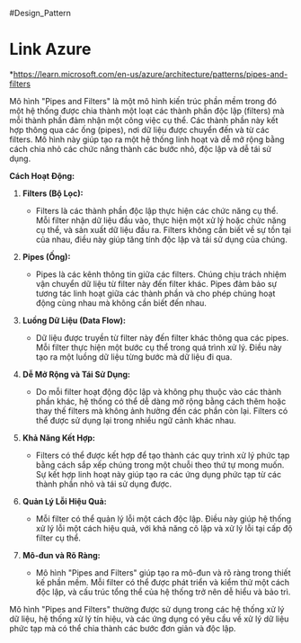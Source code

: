 #Design_Pattern 

# Link Azure
*https://learn.microsoft.com/en-us/azure/architecture/patterns/pipes-and-filters

Mô hình "Pipes and Filters" là một mô hình kiến trúc phần mềm trong đó một hệ thống được chia thành một loạt các thành phần độc lập (filters) mà mỗi thành phần đảm nhận một công việc cụ thể. Các thành phần này kết hợp thông qua các ống (pipes), nơi dữ liệu được chuyển đến và từ các filters. Mô hình này giúp tạo ra một hệ thống linh hoạt và dễ mở rộng bằng cách chia nhỏ các chức năng thành các bước nhỏ, độc lập và dễ tái sử dụng.

**Cách Hoạt Động:**

1. **Filters (Bộ Lọc):**
    
    - Filters là các thành phần độc lập thực hiện các chức năng cụ thể. Mỗi filter nhận dữ liệu đầu vào, thực hiện một xử lý hoặc chức năng cụ thể, và sản xuất dữ liệu đầu ra. Filters không cần biết về sự tồn tại của nhau, điều này giúp tăng tính độc lập và tái sử dụng của chúng.
2. **Pipes (Ống):**
    
    - Pipes là các kênh thông tin giữa các filters. Chúng chịu trách nhiệm vận chuyển dữ liệu từ filter này đến filter khác. Pipes đảm bảo sự tương tác linh hoạt giữa các thành phần và cho phép chúng hoạt động cùng nhau mà không cần biết đến nhau.
3. **Luồng Dữ Liệu (Data Flow):**
    
    - Dữ liệu được truyền từ filter này đến filter khác thông qua các pipes. Mỗi filter thực hiện một bước cụ thể trong quá trình xử lý. Điều này tạo ra một luồng dữ liệu từng bước mà dữ liệu đi qua.
4. **Dễ Mở Rộng và Tái Sử Dụng:**
    
    - Do mỗi filter hoạt động độc lập và không phụ thuộc vào các thành phần khác, hệ thống có thể dễ dàng mở rộng bằng cách thêm hoặc thay thế filters mà không ảnh hưởng đến các phần còn lại. Filters có thể được sử dụng lại trong nhiều ngữ cảnh khác nhau.
5. **Khả Năng Kết Hợp:**
    
    - Filters có thể được kết hợp để tạo thành các quy trình xử lý phức tạp bằng cách sắp xếp chúng trong một chuỗi theo thứ tự mong muốn. Sự kết hợp linh hoạt này giúp tạo ra các ứng dụng phức tạp từ các thành phần nhỏ và tái sử dụng được.
6. **Quản Lý Lỗi Hiệu Quả:**
    
    - Mỗi filter có thể quản lý lỗi một cách độc lập. Điều này giúp hệ thống xử lý lỗi một cách hiệu quả, với khả năng cô lập và xử lý lỗi tại cấp độ filter cụ thể.
7. **Mô-đun và Rõ Ràng:**
    
    - Mô hình "Pipes and Filters" giúp tạo ra mô-đun và rõ ràng trong thiết kế phần mềm. Mỗi filter có thể được phát triển và kiểm thử một cách độc lập, và cấu trúc tổng thể của hệ thống trở nên dễ hiểu và bảo trì.

Mô hình "Pipes and Filters" thường được sử dụng trong các hệ thống xử lý dữ liệu, hệ thống xử lý tín hiệu, và các ứng dụng có yêu cầu về xử lý dữ liệu phức tạp mà có thể chia thành các bước đơn giản và độc lập.